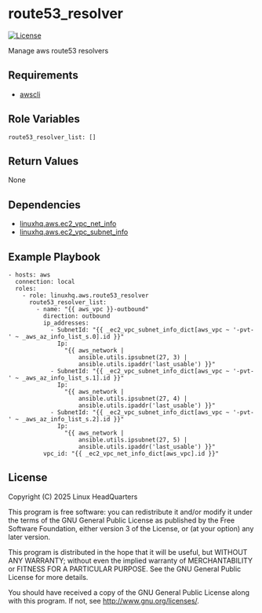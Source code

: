 # route53\_resolver

[![License](https://img.shields.io/badge/license-GPLv3-lightgreen)](https://www.gnu.org/licenses/gpl-3.0.en.html#license-text)

Manage aws route53 resolvers

## Requirements

* [awscli](https://pypi.org/project/awscli)

## Role Variables

    route53_resolver_list: []

## Return Values

None

## Dependencies

* [linuxhq.aws.ec2\_vpc\_net\_info](https://github.com/linuxhq/ansible-collection-aws/tree/main/roles/ec2_vpc_net_info)
* [linuxhq.aws.ec2\_vpc\_subnet\_info](https://github.com/linuxhq/ansible-collection-aws/tree/main/roles/ec2_vpc_subnet_info)

## Example Playbook

    - hosts: aws
      connection: local
      roles:
        - role: linuxhq.aws.route53_resolver
          route53_resolver_list:
            - name: "{{ aws_vpc }}-outbound"
              direction: outbound
              ip_addresses:
                - SubnetId: "{{ _ec2_vpc_subnet_info_dict[aws_vpc ~ '-pvt-' ~ _aws_az_info_list_s.0].id }}"
                  Ip:
                    "{{ aws_network |
                        ansible.utils.ipsubnet(27, 3) |
                        ansible.utils.ipaddr('last_usable') }}"
                - SubnetId: "{{ _ec2_vpc_subnet_info_dict[aws_vpc ~ '-pvt-' ~ _aws_az_info_list_s.1].id }}"
                  Ip:
                    "{{ aws_network |
                        ansible.utils.ipsubnet(27, 4) |
                        ansible.utils.ipaddr('last_usable') }}"
                - SubnetId: "{{ _ec2_vpc_subnet_info_dict[aws_vpc ~ '-pvt-' ~ _aws_az_info_list_s.2].id }}"
                  Ip:
                    "{{ aws_network |
                        ansible.utils.ipsubnet(27, 5) |
                        ansible.utils.ipaddr('last_usable') }}"
              vpc_id: "{{ _ec2_vpc_net_info_dict[aws_vpc].id }}"

## License

Copyright (C) 2025 Linux HeadQuarters

This program is free software: you can redistribute it and/or modify
it under the terms of the GNU General Public License as published by
the Free Software Foundation, either version 3 of the License, or
(at your option) any later version.

This program is distributed in the hope that it will be useful,
but WITHOUT ANY WARRANTY; without even the implied warranty of
MERCHANTABILITY or FITNESS FOR A PARTICULAR PURPOSE. See the
GNU General Public License for more details.

You should have received a copy of the GNU General Public License
along with this program. If not, see <http://www.gnu.org/licenses/>.
